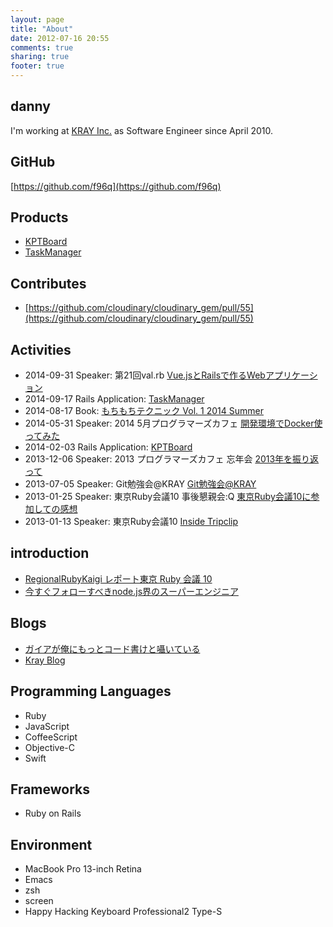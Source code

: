 ```yaml
---
layout: page
title: "About"
date: 2012-07-16 20:55
comments: true
sharing: true
footer: true
---
```


## danny
I'm working at [KRAY Inc.](http://kray.jp) as Software Engineer since April 2010.

## GitHub
[https://github.com/f96q](https://github.com/f96q)

## Products
+ [KPTBoard](http://kptboard.herokuapp.com/)
+ [TaskManager](http://tmanager.herokuapp.com/)

## Contributes
+ [https://github.com/cloudinary/cloudinary_gem/pull/55](https://github.com/cloudinary/cloudinary_gem/pull/55)

## Activities

+ 2014-09-31 Speaker: 第21回val.rb [Vue.jsとRailsで作るWebアプリケーション](https://speakerdeck.com/f96q/vue-dot-jstorailsdezuo-ruwebapurikesiyon)
+ 2014-09-17 Rails Application: [TaskManager](https://github.com/f96q/taskmanager)
+ 2014-08-17 Book: [もちもちテクニック Vol. 1 2014 Summer](http://f96q.github.io/c86)
+ 2014-05-31 Speaker: 2014 5月プログラマーズカフェ [開発環境でDocker使ってみた](http://f96q.github.io/blog/2014/05/31/pgcafe)
+ 2014-02-03 Rails Application: [KPTBoard](https://github.com/f96q/kptboard)
+ 2013-12-06 Speaker: 2013 プログラマーズカフェ 忘年会 [2013年を振り返って](https://speakerdeck.com/f96q/2013nian-wozhen-rifan-tute)
+ 2013-07-05 Speaker: Git勉強会@KRAY [Git勉強会@KRAY](https://speakerdeck.com/f96q/gitmian-qiang-hui-at-kray)
+ 2013-01-25 Speaker: 東京Ruby会議10 事後懇親会:Q [東京Ruby会議10に参加しての感想](https://speakerdeck.com/f96q/deng-qiang-rubyhui-yi-10nican-jia-sitefalsegan-xiang)
+ 2013-01-13 Speaker: 東京Ruby会議10 [Inside Tripclip](https://speakerdeck.com/f96q/inside-tripclip)

## introduction

+ [RegionalRubyKaigi レポート東京 Ruby 会議 10](http://jp.rubyist.net/magazine/?0041-TokyoRubyKaigi10Report_1st)
+ [今すぐフォローすべきnode.js界のスーパーエンジニア](http://d.hatena.ne.jp/replication/20110615/1308063792)

## Blogs
+ [ガイアが俺にもっとコード書けと囁いている](http://f96q.github.com)
+ [Kray Blog](http://kray.jp/author/danny)

## Programming Languages
+ Ruby
+ JavaScript
+ CoffeeScript
+ Objective-C
+ Swift

## Frameworks
+ Ruby on Rails

## Environment
+ MacBook Pro 13-inch Retina
+ Emacs
+ zsh
+ screen
+ Happy Hacking Keyboard Professional2 Type-S
